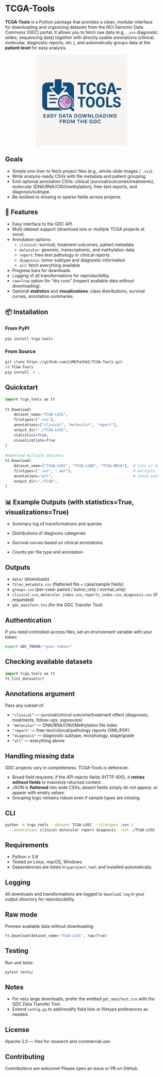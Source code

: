 
# TCGA-Tools
**TCGA-Tools** is a Python package that provides a clean, modular interface for downloading and organizing datasets from the NCI Genomic Data Commons (GDC) portal. It allows you to fetch raw data (e.g., `.svs` diagnostic slides, sequencing data) together with directly usable annotations (clinical, molecular, diagnostic reports, etc.), and automatically groups data at the **patient level** for easy analysis.

<p align="center">
  <img src="tcga_tools.png" width="300"/>
</p>

## Goals
- Simple one-liner to fetch project files (e.g., whole-slide images / `.svs`).
- Write analysis-ready CSVs with file metadata and patient grouping.
- Emit optional annotation CSVs: clinical (survival/outcomes/treatments), molecular (DNA/RNA/CNV/methylation), free-text reports, and diagnosis/subtype.
- Be resilient to missing or sparse fields across projects.

## 🚀 Features
- Easy interface to the GDC API.
- Multi-dataset support (download one or multiple TCGA projects at once).
- Annotation options:  
  - `clinical`: survival, treatment outcomes, patient metadata  
  - `molecular`: genomic, transcriptomic, and methylation data  
  - `report`: free-text pathology or clinical reports  
  - `diagnosis`: tumor subtype and diagnostic information  
  - `all`: fetch everything available
- Progress bars for downloads.
- Logging of all transformations for reproducibility.
- `raw=True` option for “dry runs” (inspect available data without downloading).
- Optional **statistics** and **visualizations**: class distributions, survival curves, annotation summaries.

## 📦 Installation

### From PyPI 
```bash
pip install tcga-tools
```
### From Source
```bash
git clone https://github.com/LUMCPathAI/TCGA-Tools.git
cd TCGA-Tools
pip install -e .
```

## Quickstart
```python
import tcga_tools as tt

tt.Download(
    dataset_name="TCGA-LUSC",
    filetypes=[".svs"],
    annotations=["clinical", "molecular", "report"],
    output_dir="./TCGA-LUSC",
    statistics=True,
    visualizations=True
)

#Download multiple datasets
tt.Download(
    dataset_name=["TCGA-LUSC", "TCGA-LUAD", "TCGA-BRCA"],  # list of datasets
    filetypes=[".svs", ".maf"],                            # multiple file types
    annotations="all",                                     # fetch everything
    output_dir="./TCGA",
)
```

## 📊 Example Outputs (with statistics=True, visualizations=True)

- Summary log of transformations and queries

- Distributions of diagnosis categories

- Survival curves based on clinical annotations

- Counts per file type and annotation

## Outputs 
- `data/` (downloads)
- `files_metadata.csv` (flattened file + case/sample fields)
- `groups.csv` (per-case: paired / tumor_only / normal_only)
- `clinical.csv`, `molecular_index.csv`, `reports_index.csv`, `diagnosis.csv` (if requested)
- `gdc_manifest.tsv` (for the GDC Transfer Tool)

## Authentication
If you need controlled-access files, set an environment variable with your token:
```bash
export GDC_TOKEN="<your token>"
```
## Checking available datasets
```python
import tcga_tools as tt
tt.list_datasets()
```
## Annotations argument
Pass any subset of:
- `"clinical"` — survival/clinical outcome/treatment effect (diagnoses, treatments, follow-ups, exposures)
- `"molecular"` — DNA/RNA/CNV/Methylation file index
- `"report"` — free-text/clinical/pathology reports (XML/PDF)
- `"diagnosis"` — diagnostic subtype, morphology, stage/grade
- `"all"` — everything above

## Handling missing data
GDC projects vary in completeness. TCGA-Tools is defensive:
- Broad field requests; if the API rejects fields (HTTP 400), it **retries without fields** to maximize returned content.
- JSON is **flattened** into wide CSVs; absent fields simply do not appear, or appear with empty values.
- Grouping logic remains robust even if sample types are missing.

## CLI
```bash
python -m tcga_tools --dataset TCGA-LUSC --filetypes .svs \
  --annotations clinical molecular report diagnosis --out ./TCGA-LUSC
```

## Requirements
- Python ≥ 3.9
- Tested on Linux, macOS, Windows
- Dependencies are listed in `pyproject.toml` and installed automatically.

## Logging
All downloads and transformations are logged to `download.log` in your output directory for reproducibility.

## Raw mode
Preview available data without downloading:
```python
tt.Download(dataset_name="TCGA-LUSC", raw=True)
```

## Testing
Run unit tests:
```bash
pytest tests/
```

## Notes
- For very large downloads, prefer the emitted `gdc_manifest.tsv` with the GDC Data Transfer Tool.
- Extend `config.py` to add/modify field lists or filetype preferences as needed.

## License

Apache 2.0 — free for research and commercial use.

## Contributing

Contributions are welcome! Please open an issue or PR on GitHub.